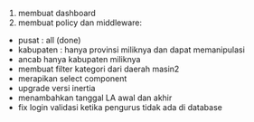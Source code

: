 1. membuat dashboard
2. membuat policy dan middleware:

-   pusat : all (done)
-   kabupaten : hanya provinsi miliknya dan dapat memanipulasi
-   ancab hanya kabupaten miliknya
-   membuat filter kategori dari daerah masin2
-   merapikan select component
-   upgrade versi inertia
-   menambahkan tanggal LA awal dan akhir
-   fix login validasi ketika pengurus tidak ada di database
